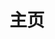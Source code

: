---
home: true
icon: python
title: 主页
heroImage: /assets/img/Python.jpg
heroText: Python和人工智能应用
tagline:  Python语法及其应用领域和项目开发, 人工智能原理及其应用（含个人项目）
actions:
- text: 开始阅读 💡
  link: /demo/
  type: primary

- text: 文档
  link: /guide/

features:
- title: 常用开发工具
  icon: tool
  details: 常用的Python及人工智能相关开发工具的简介，环境搭建及其使用技巧。
  link: /zh/pub/tool.md

- title: Python语法及其应用
  icon: python
  details: Python的基本语法、数据类型、控制结构、函数、网络编程、异常处理等，掌握后可以编写简单的Python程序。
  link: /zh/python/base/base.md

- title: 机器学习库和工具
  icon: align
  details: 了解Python中用于数据统计和机器学习的库和工具，如NumPy、Pandas、Scikit-learn等
  link: /zh/python/data/numpy.md

- title: Pywin32
  icon: windows
  details: pywin32 是一个第三方模块库，主要的作用是方便 python 开发者快速调用 windows API 和 进行 COM 编程。
  link: /zh/python/pywin32/

- title: OpenCV-python
  icon: context
  details: 33.
  link: /zh/python/opencv.md

- title: TensorFlow
  icon: java
  details: 小星星.
  link: /zh/python/tensorflow.md


- title: 公共笔记
  icon: others
  details: 记录一些常用的软件和工具的下载地址和使用技巧，以及一些不便分类的内容.
  link: /zh/pub

- title: Theme Hope
  icon: more
  details: A VuePress theme with tons of features✨
  link: /zh/pub/theme.md

copyright: false
footer: Python Docs | MIT Licensed, Copyright © 2019-present DrizzleTow
---